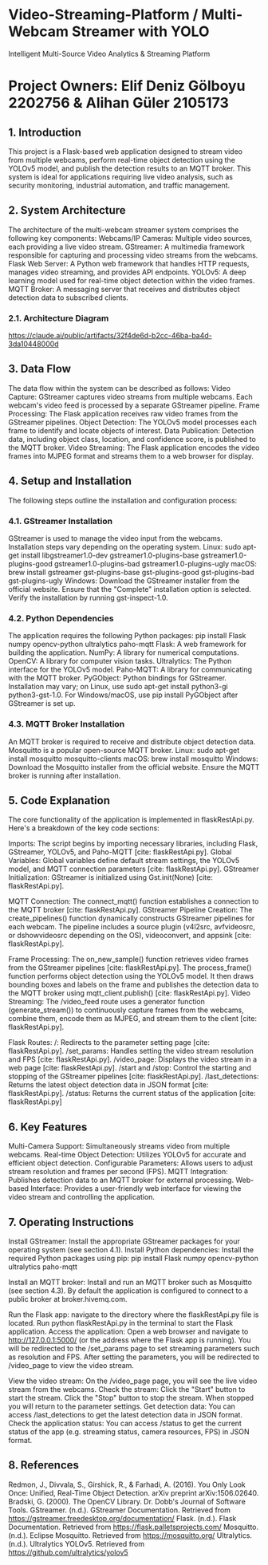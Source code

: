 # Video-Streaming-Platform / Multi-Webcam Streamer with YOLO
Intelligent Multi-Source Video Analytics &amp; Streaming Platform

# Project Owners: Elif Deniz Gölboyu 2202756 & Alihan Güler 2105173

## 1. Introduction
This project is a Flask-based web application designed to stream video from multiple webcams, perform real-time object detection using the YOLOv5 model, and publish the detection results to an MQTT broker. This system is ideal for applications requiring live video analysis, such as security monitoring, industrial automation, and traffic management. 
## 2. System Architecture
The architecture of the multi-webcam streamer system comprises the following key components:
Webcams/IP Cameras: Multiple video sources, each providing a live video stream.
GStreamer: A multimedia framework responsible for capturing and processing video streams from the webcams.
Flask Web Server: A Python web framework that handles HTTP requests, manages video streaming, and provides API endpoints.
YOLOv5: A deep learning model used for real-time object detection within the video frames.
MQTT Broker: A messaging server that receives and distributes object detection data to subscribed clients.

### 2.1. Architecture Diagram
https://claude.ai/public/artifacts/32f4de6d-b2cc-46ba-ba4d-3da10448000d


## 3. Data Flow
The data flow within the system can be described as follows:
Video Capture: GStreamer captures video streams from multiple webcams. Each webcam's video feed is processed by a separate GStreamer pipeline.
Frame Processing: The Flask application receives raw video frames from the GStreamer pipelines.
Object Detection: The YOLOv5 model processes each frame to identify and locate objects of interest.
Data Publication: Detection data, including object class, location, and confidence score, is published to the MQTT broker.
Video Streaming: The Flask application encodes the video frames into MJPEG format and streams them to a web browser for display.


## 4. Setup and Installation
The following steps outline the installation and configuration process:

### 4.1. GStreamer Installation
GStreamer is used to manage the video input from the webcams. Installation steps vary depending on the operating system.
Linux:
sudo apt-get install libgstreamer1.0-dev gstreamer1.0-plugins-base gstreamer1.0-plugins-good gstreamer1.0-plugins-bad gstreamer1.0-plugins-ugly
macOS:
brew install gstreamer gst-plugins-base gst-plugins-good gst-plugins-bad gst-plugins-ugly
Windows:
Download the GStreamer installer from the official website.
Ensure that the "Complete" installation option is selected.
Verify the installation by running gst-inspect-1.0.

### 4.2. Python Dependencies
The application requires the following Python packages:
pip install Flask numpy opencv-python ultralytics paho-mqtt
Flask: A web framework for building the application.
NumPy: A library for numerical computations.
OpenCV: A library for computer vision tasks.
Ultralytics: The Python interface for the YOLOv5 model.
Paho-MQTT: A library for communicating with the MQTT broker.
PyGObject: Python bindings for GStreamer. Installation may vary; on Linux, use sudo apt-get install python3-gi python3-gst-1.0. For Windows/macOS, use pip install PyGObject after GStreamer is set up.

### 4.3. MQTT Broker Installation
An MQTT broker is required to receive and distribute object detection data. Mosquitto is a popular open-source MQTT broker.
Linux:
sudo apt-get install mosquitto mosquitto-clients
macOS:
brew install mosquitto
Windows:
Download the Mosquitto installer from the official website.
Ensure the MQTT broker is running after installation.


## 5. Code Explanation
The core functionality of the application is implemented in flaskRestApi.py. Here's a breakdown of the key code sections:

Imports: The script begins by importing necessary libraries, including Flask, GStreamer, YOLOv5, and Paho-MQTT [cite: flaskRestApi.py].
Global Variables: Global variables define default stream settings, the YOLOv5 model, and MQTT connection parameters [cite: flaskRestApi.py].
GStreamer Initialization: GStreamer is initialized using Gst.init(None) [cite: flaskRestApi.py].

MQTT Connection: The connect_mqtt() function establishes a connection to the MQTT broker [cite: flaskRestApi.py].
GStreamer Pipeline Creation: The create_pipelines() function dynamically constructs GStreamer pipelines for each webcam. The pipeline includes a source plugin (v4l2src, avfvideosrc, or dshowvideosrc depending on the OS), videoconvert, and appsink [cite: flaskRestApi.py].

Frame Processing:
The on_new_sample() function retrieves video frames from the GStreamer pipelines [cite: flaskRestApi.py].
The process_frame() function performs object detection using the YOLOv5 model. It then draws bounding boxes and labels on the frame and publishes the detection data to the MQTT broker using mqtt_client.publish() [cite: flaskRestApi.py].
Video Streaming: The /video_feed route uses a generator function (generate_stream()) to continuously capture frames from the webcams, combine them, encode them as MJPEG, and stream them to the client [cite: flaskRestApi.py].

Flask Routes:
/: Redirects to the parameter setting page [cite: flaskRestApi.py].
/set_params: Handles setting the video stream resolution and FPS [cite: flaskRestApi.py].
/video_page: Displays the video stream in a web page [cite: flaskRestApi.py].
/start and /stop: Control the starting and stopping of the GStreamer pipelines [cite: flaskRestApi.py].
/last_detections: Returns the latest object detection data in JSON format [cite: flaskRestApi.py].
/status: Returns the current status of the application [cite: flaskRestApi.py]

## 6. Key Features
Multi-Camera Support: Simultaneously streams video from multiple webcams.
Real-time Object Detection: Utilizes YOLOv5 for accurate and efficient object detection.
Configurable Parameters: Allows users to adjust stream resolution and frames per second (FPS).
MQTT Integration: Publishes detection data to an MQTT broker for external processing.
Web-based Interface: Provides a user-friendly web interface for viewing the video stream and controlling the application.

## 7. Operating Instructions
Install GStreamer: Install the appropriate GStreamer packages for your operating system (see section 4.1).
Install Python dependencies: Install the required Python packages using pip: pip install Flask numpy opencv-python ultralytics paho-mqtt

Install an MQTT broker: Install and run an MQTT broker such as Mosquitto (see section 4.3). By default the application is configured to connect to a public broker at broker.hivemq.com.

Run the Flask app: navigate to the directory where the flaskRestApi.py file is located. Run python flaskRestApi.py in the terminal to start the Flask application.
Access the application: Open a web browser and navigate to http://127.0.0.1:5000/ (or the address where the Flask app is running).
You will be redirected to the /set_params page to set streaming parameters such as resolution and FPS. 
After setting the parameters, you will be redirected to /video_page to view the video stream.

View the video stream: On the /video_page page, you will see the live video stream from the webcams.
Check the stream:
Click the "Start" button to start the stream.
Click the "Stop" button to stop the stream. When stopped you will return to the parameter settings.
Get detection data: You can access /last_detections to get the latest detection data in JSON format.
Check the application status: You can access /status to get the current status of the app (e.g. streaming status, camera resources, FPS) in JSON format.

## 8. References
Redmon, J., Divvala, S., Girshick, R., & Farhadi, A. (2016). You Only Look Once: Unified, Real-Time Object Detection. arXiv preprint arXiv:1506.02640.
Bradski, G. (2000). The OpenCV Library. Dr. Dobb's Journal of Software Tools.
GStreamer. (n.d.). GStreamer Documentation. Retrieved from https://gstreamer.freedesktop.org/documentation/
Flask. (n.d.). Flask Documentation. Retrieved from https://flask.palletsprojects.com/
Mosquitto. (n.d.). Eclipse Mosquitto. Retrieved from https://mosquitto.org/
Ultralytics. (n.d.). Ultralytics YOLOv5. Retrieved from https://github.com/ultralytics/yolov5

